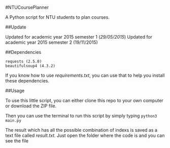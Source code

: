 #NTUCoursePlanner

A Python script for NTU students to plan courses.

##Update

Updated for academic year 2015 semester 1 (*29/05/2015*)
Updated for academic year 2015 semester 2 (19/11/2015)

##Dependencies

    requests (2.5.0)
    beautifulsoup4 (4.3.2)

If you know how to use *requirements.txt*, you can use that to help you install these dependencies.

##Usage

To use this little script, you can either clone this repo to your own computer or download the ZIP file.

Then you can use the terminal to run this script by simply typing `python3 main.py`

The result which has all the possible combination of indexs is saved as a text file called *result.txt*. Just open the folder where the code is and you can see the file
